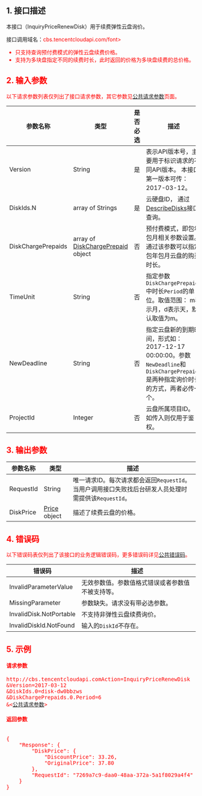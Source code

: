 ## 1. 接口描述
本接口（InquiryPriceRenewDisk）用于续费弹性云盘询价。

接口调用域名：<font style="color:red">cbs.tencentcloudapi.com/font>

* 只支持查询预付费模式的弹性云盘续费价格。
* 支持为多块盘指定不同的续费时长，此时返回的价格为多块盘续费的总价格。

## 2. 输入参数
以下请求参数列表仅列出了接口请求参数，其它参数见[公共请求参数](/document/product/362/13181)页面。

| 参数名称 | 类型 | 是否必选 | 描述 |
|---------|---------|---------|---------|
| Version | String | 是 | 表示API版本号，主要用于标识请求的不同API版本。 本接口第一版本可传：2017-03-12。 |
| DiskIds.N | array of Strings | 是 |云硬盘ID， 通过[DescribeDisks](/document/product/362/13172)接口查询。 |
| DiskChargePrepaids | array of [DiskChargePrepaid](/document/product/362/13155#DiskChargePrepaid) object| 否 | 预付费模式，即包年包月相关参数设置。通过该参数可以指定包年包月云盘的购买时长。 |
| TimeUnit | String | 否 | 指定参数`DiskChargePrepaids`中时长`Period`的单位。取值范围： m表示月，d表示天，默认取值为m。 |
| NewDeadline | String | 否 | 指定云盘新的到期时间，形式如：2017-12-17 00:00:00。参数`NewDeadline`和`DiskChargePrepaids`是两种指定询价时长的方式，两者必传一个。 |
| ProjectId | Integer | 否 | 云盘所属项目ID。 如传入则仅用于鉴权。 |

## 3. 输出参数

| 参数名称 | 类型 | 描述 |
|---------|---------|---------|
| RequestId | String | 唯一请求ID。每次请求都会返回`RequestId`。当用户调用接口失败找后台研发人员处理时需提供该`RequestId`。 |
| DiskPrice | [Price](/document/product/362/13155#Price) object | 描述了续费云盘的价格。|

## 4. 错误码

以下错误码表仅列出了该接口的业务逻辑错误码，更多错误码详见[公共错误码](/document/product/362/13188)。

| 错误码 | 描述 |
|---------|---------|
| InvalidParameterValue | 无效参数值。参数值格式错误或者参数值不被支持等。 |
| MissingParameter | 参数缺失。请求没有带必选参数。 |
| InvalidDisk.NotPortable | 不支持非弹性云盘续费询价。 |
| InvalidDiskId.NotFound | 输入的`DiskId`不存在。 |

## 5. 示例

#### 请求参数

<pre>
http://cbs.tencentcloudapi.comAction=InquiryPriceRenewDisk
&Version=2017-03-12
&DiskIds.0=disk-dw0bbzws
&DiskChargePrepaids.0.Period=6
&<<a href="/document/product/362/13181">公共请求参数</a>>
</pre>

#### 返回参数

<pre>

{
	"Response": {
		"DiskPrice": {
			"DiscountPrice": 33.26,
			"OriginalPrice": 37.80
		},
		"RequestId": "7269a7c9-daa0-48aa-372a-5a1f8029a4f4"
	}
}
</pre>

